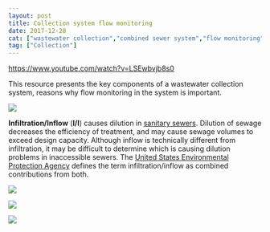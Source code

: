 ```yaml
---
layout: post
title: Collection system flow monitoring
date: 2017-12-28
cat: ["wastewater collection","combined sewer system","flow monitoring","Inflow and Infiltration Investigation"]
tag: ["Collection"]
---
```


https://www.youtube.com/watch?v=LSEwbvjb8s0

This resource presents the key components of a wastewater collection system, reasons why flow monitoring in the system is important.

![](Selección_037-300x219.png)

**Infiltration/Inflow** (**I/I**) causes dilution in [sanitary sewers](https://en.wikipedia.org/wiki/Sanitary_sewer "Sanitary sewer"). Dilution of sewage decreases the efficiency of treatment, and may cause sewage volumes to exceed design capacity. Although inflow is technically different from infiltration, it may be difficult to determine which is causing dilution problems in inaccessible sewers. The [United States Environmental Protection Agency](https://en.wikipedia.org/wiki/United_States_Environmental_Protection_Agency "United States Environmental Protection Agency") defines the term infiltration/inflow as combined contributions from both.<sup id="cite_ref-1" class="reference"></sup>

![](Selección_038-300x219.png)

![](Selección_041-300x218.png)

![](Selección_039-300x222.png)
